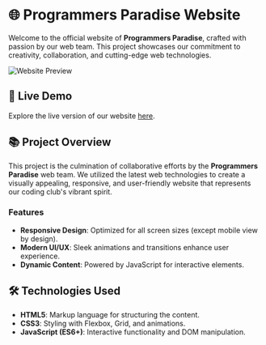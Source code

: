# 🌐 Programmers Paradise Website

Welcome to the official website of **Programmers Paradise**, crafted with passion by our web team. This project showcases our commitment to creativity, collaboration, and cutting-edge web technologies.

![Website Preview](https://your-image-link.com)

## 🚀 Live Demo
Explore the live version of our website [here](https://programmers-paradise.tech).

## 📚 Project Overview

This project is the culmination of collaborative efforts by the **Programmers Paradise** web team. We utilized the latest web technologies to create a visually appealing, responsive, and user-friendly website that represents our coding club's vibrant spirit.

### Features
- **Responsive Design**: Optimized for all screen sizes (except mobile view by design).
- **Modern UI/UX**: Sleek animations and transitions enhance user experience.
- **Dynamic Content**: Powered by JavaScript for interactive elements.

## 🛠️ Technologies Used
- **HTML5**: Markup language for structuring the content.
- **CSS3**: Styling with Flexbox, Grid, and animations.
- **JavaScript (ES6+)**: Interactive functionality and DOM manipulation.


